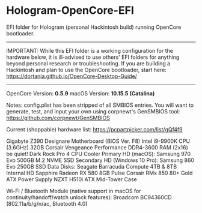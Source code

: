 # Hologram-OpenCore-EFI
EFI folder for Hologram (personal Hackintosh build) running OpenCore bootloader.

---

IMPORTANT: While this EFI folder is a working configuration for the hardware below, it is ill-advised to use others' EFI folders for anything beyond
personal research or troubleshooting. If you are building a Hackintosh and plan to use the OpenCore bootloader, start here: 
https://dortania.github.io/OpenCore-Desktop-Guide/

---

OpenCore Version: **0.5.9**
macOS Version: **10.15.5 (Catalina)**

Notes: config.plist has been stripped of all SMBIOS entries. You will want to generate, test, and input your own using corpnewt's GenSMBIOS tool:
https://github.com/corpnewt/GenSMBIOS

Current (shoppable) hardware list:
https://pcpartpicker.com/list/gQf4f9

Gigabyte Z390 Designare Motherboard (BIOS Ver. F8)
Intel i9-9900K CPU (3.6GHz)
32GB Corsair Vengeance Performance DDR4-3600 RAM (2x16)
be quiet! Dark Rock Pro 4 CPU Cooler
Primary HD (macOS): Samsung 970 Evo 500GB M.2 NVME SSD
Secondary HD (Windows 10 Pro): Samsung 860 Evo 250GB SSD
Data Disks: Seagate Barracuda Compute 4TB & 8TB Internal HD
Sapphire Radeon RX 580 8GB Pulse
Corsair RMx 850 80+ Gold ATX Power Supply
NZXT H510i ATX Mid-Tower Case

Wi-Fi / Bluetooth Module (native support in macOS for continuity/handoff/watch unlock features):
Broadcom BC94360CD (802.11a/b/g/n/ac, Bluetooth 4.0)
